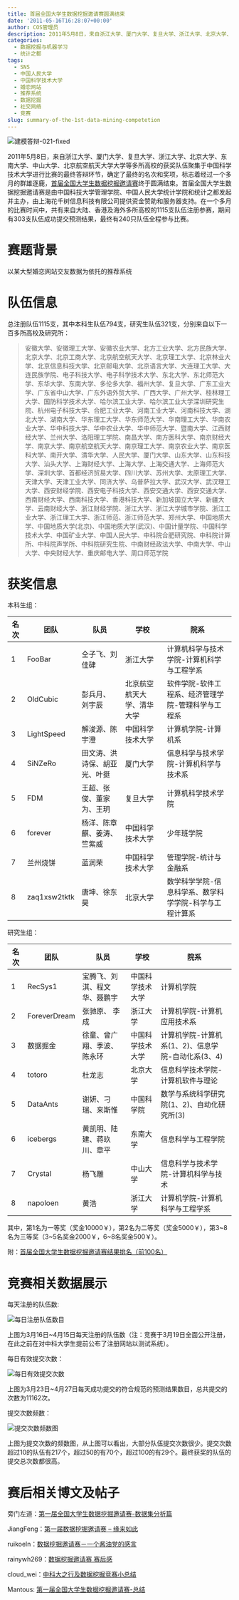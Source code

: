 ```yaml
---
title: 首届全国大学生数据挖掘邀请赛圆满结束
date: '2011-05-16T16:28:07+00:00'
author: COS管理员
description: 2011年5月8日，来自浙江大学、厦门大学、复旦大学、浙江大学、北京大学、东南大学、中山大学、北京航空航天大学大学等多所高校的获奖队伍聚集于中国科学技术大学进行比赛的最终答辩环节，确定了最终的名次和奖项，标志着经过一个多月的群雄逐鹿，首届全国大学生数据挖掘邀请赛终于圆满结束。首届全国大学生数据挖掘邀请赛是由中国科技大学管理学院、中国人民大学统计学院和统计之都发起并主办，由上海花千树信息科技有限公司提供资金赞助和服务器支持。在一个多月的比赛时间中，共有来自大陆、香港及海外多所高校的1115支队伍注册参赛，期间有303支队伍成功提交预测结果，最终有240只队伍全程参与比赛。
categories:
  - 数据挖掘与机器学习
  - 统计之都
tags:
  - SNS
  - 中国人民大学
  - 中国科学技术大学
  - 婚恋网站
  - 推荐系统
  - 数据挖掘
  - 社交网络
  - 竞赛
slug: summary-of-the-1st-data-mining-competetion
---
```


![建模答辩-021-fixed](https://web.archive.org/web/20110521125938/https://cos.name/wp-content/uploads/2011/05/%E5%BB%BA%E6%A8%A1%E7%AD%94%E8%BE%A9-021-fixed.jpg)

2011年5月8日，来自浙江大学、厦门大学、复旦大学、浙江大学、北京大学、东南大学、中山大学、北京航空航天大学大学等多所高校的获奖队伍聚集于中国科学技术大学进行比赛的最终答辩环节，确定了最终的名次和奖项，标志着经过一个多月的群雄逐鹿，[首届全国大学生数据挖掘邀请赛](http://www.statmodelingcompetition.com/)终于圆满结束。首届全国大学生数据挖掘邀请赛是由中国科技大学管理学院、中国人民大学统计学院和统计之都发起并主办，由上海花千树信息科技有限公司提供资金赞助和服务器支持。在一个多月的比赛时间中，共有来自大陆、香港及海外多所高校的1115支队伍注册参赛，期间有303支队伍成功提交预测结果，最终有240只队伍全程参与比赛。

# 赛题背景

以某大型婚恋网站交友数据为依托的推荐系统

# 队伍信息

总注册队伍1115支，其中本科生队伍794支，研究生队伍321支，分别来自以下一百多所高校及研究所：

> 安徽大学、安徽理工大学、安徽农业大学、北方工业大学、北方民族大学、北京大学、北京工商大学、北京航空航天大学、北京理工大学、北京林业大学、北京信息科技大学、北京邮电大学、北京语言大学、大连理工大学、大连民族学院、电子科技大学、电子科学技术大学、东北大学、东北师范大学、东华大学、东南大学、多伦多大学、福州大学、复旦大学、广东工业大学、广东省中山大学、广东外语外贸大学、广西大学、广州大学、桂林理工大学、国防科学技术大学、哈尔滨工业大学、哈尔滨工业大学深圳研究生院、杭州电子科技大学、合肥工业大学、河南工业大学、河南科技大学、湖北大学、湖南大学、华东理工大学、华东师范大学、华南理工大学、华南农业大学、华中科技大学、华中农业大学、华中师范大学、暨南大学、江西财经大学、兰州大学、洛阳理工学院、南昌大学、南方医科大学、南京财经大学、南京大学、南京航空航天大学、南京理工大学、南京农业大学、南京医科大学、南开大学、清华大学、人民大学、厦门大学、山东大学、山东科技大学、汕头大学、上海财经大学、上海大学、上海交通大学、上海师范大学、深圳大学、首都经济贸易大学、四川大学、苏州大学、太原理工大学、天津大学、天津工业大学、同济大学、乌普萨拉大学、武汉大学、武汉理工大学、西安财经学院、西安电子科技大学、西安交通大学、西安交通大学、西南财经大学、西南科技大学、香港科技大学、新加坡国立大学、新疆大学、云南财经大学、浙江财经学院、浙江大学、浙江大学城市学院、浙江工业大学、浙江理工大学、浙江师范、浙江师范大学、郑州大学、中国地质大学、中国地质大学(北京)、中国地质大学(武汉)、中国计量学院、中国科学技术大学、中国矿业大学、中国人民大学、中科院合肥研究院、中科院计算所、中科院声学所、中科院研究生院、中南财经政法大学、中南大学、中山大学、中央财经大学、重庆邮电大学、周口师范学院

# 获奖信息

本科生组：

| 名次 | 团队 | 队员 | 学校 | 院系 |
|---------|---------|---------|---------|---------|
| 1 | FooBar | 仝子飞、刘佳硉 | 浙江大学 | 计算机科学与技术学院-计算机科学与工程学系 |
| 2 | OldCubic | 彭兵月、 刘宇辰 | 北京航空航天大学、清华大学 | 软件学院-软件工程系、经济管理学院-管理科学与工程系 |
| 3 | LightSpeed | 解浚源、陈宇澄 | 中国科学技术大学 | 计算机学院-计算机系 |
| 4 | SiNZeRo | 田文涛、洪诗保、胡亚光、叶挺 | 厦门大学 | 信息科学与技术学院-计算机科学与技术系 |
| 5 | FDM | 王超、张俊、董家为、王玥 | 复旦大学 | 计算机科学技术学院 |
| 6 | forever | 杨洋、陈章麒、姜涛、竺紫威 | 中国科学技术大学 | 少年班学院 |
| 7 | 兰州烧饼 | 蓝润荣 | 中国科学技术大学 | 管理学院-统计与金融系 |
| 8 | zaq1xsw2tktk | 唐坤、徐东昊 | 北京大学 | 数学科学学院-信息科学系、数学科学学院-科学与工程计算系 |


研究生组：

| 名次 | 团队 | 队员 | 学校 | 院系 |
|---------|---------|---------|---------|---------|
| 1 | RecSys1 | 宝腾飞、刘淇、程文华、聂鹏宇 | 中国科学技术大学 | 计算机学院 |
| 2 | ForeverDream | 张驰原、 李成 | 浙江大学 | 计算机学院-计算机应用技术系 |
| 3 | 数据掘金 | 徐童、曾广翔、季波、陈永环 | 中国科学技术大学 | 计算机学院-计算机系(1、2)、信息学院-自动化系(3、4) |
| 4 | totoro | 杜龙志 | 北京大学 | 信息科学技术学院-计算机软件与理论 |
| 5 | DataAnts | 谢妍、刁瑞、来斯惟 | 中国科学院 | 数学与系统科学研究院(1、2)、自动化研究所(3) |
| 6 | icebergs | 黄凯明、陆建、蒋玖川、章平 | 东南大学 | 信息科学与工程学院 |
| 7 | Crystal | 杨飞雕 | 中山大学 | 信息科学与技术学院-计算机科学与技术 |
| 8 | napoloen | 黄浩 | 浙江大学 | 计算机学院-计算机科学与工程学系 |

</div>

其中，第1名为一等奖（奖金10000￥），第2名为二等奖（奖金5000￥），第3~8名为三等奖（3~5名奖金2000￥，6~8名奖金500￥）。

附：[首届全国大学生数据挖掘邀请赛结果排名（前100名）](https://cos.name/wp-content/uploads/2011/09/DM_rank.pdf)

# 竞赛相关数据展示

每天注册的队伍数:

![每日注册队伍数目](https://cos.name/wp-content/uploads/2011/05/bar.DM2_.png)


上图为3月16日~4月15日每天注册的队伍数（注：竞赛于3月19日全面公开注册，在此之前在对中科大学生提前公布了注册网站以测试系统）。

每日有效提交次数：

![每日有效提交次数](https://cos.name/wp-content/uploads/2011/05/bar.DM_1.png)

上图为3月23日~4月27日每天成功提交的符合规范的预测结果数目，总共提交的次数为11162次。

提交次数频数：

![提交次数频数图](https://cos.name/wp-content/uploads/2011/05/plot.DM2_.png)


上图为提交次数的频数图，从上图可以看出，大部分队伍提交次数很少。提交次数超过10的队伍有217个，超过50的有70个，超过100的有29个。最终获奖的队伍的提交总次数都很高。

# 赛后相关博文及帖子

旁门左道：[第一届全国大学生数据挖掘邀请赛-数据集分析篇](http://log.medcl.net/item/2011/04/%e7%ac%ac%e4%b8%80%e5%b1%8a%e5%a4%a7%e5%ad%a6%e7%94%9f%e6%95%b0%e6%8d%ae%e6%8c%96%e6%8e%98%e9%82%80%e8%af%b7%e8%b5%9b-%e6%95%b0%e6%8d%ae%e9%9b%86%e5%88%86%e6%9e%90/ "第一届全国大学生数据挖掘邀请赛-数据集分析篇 ")

JiangFeng：[第一届数据挖掘邀请赛 – 缘来如此](http://www.jiangfeng.me/blog/149)

ruikoeln：[数据挖掘邀请赛－一个酱油党的感言](https://cos.name/cn/topic/104156)

rainywh269：[数据挖掘邀请赛 赛后感](https://cos.name/cn/topic/104222)

cloud_wei：[中科大之行及数据挖掘竞赛小总结](http://taiyun.cos.name/2011/05/summary-of-first-data-mining-competition/ "中科大之行及数据挖掘竞赛小总结")

Mantous: [第一届全国大学生数据挖掘邀请赛-总结](http://www.mantouse.com/archives/366.html)
